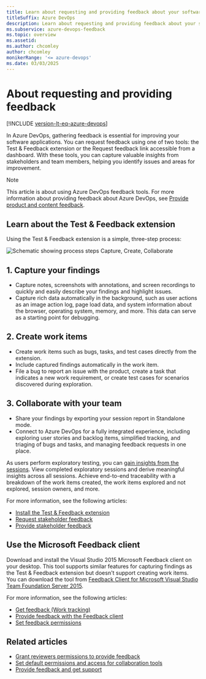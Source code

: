 ```yaml
---
title: Learn about requesting and providing feedback about your software applications
titleSuffix: Azure DevOps 
description: Learn about requesting and providing feedback about your software applications in Azure DevOps 
ms.subservice: azure-devops-feedback
ms.topic: overview
ms.assetid:  
ms.author: chcomley
author: chcomley 
monikerRange: '<= azure-devops'
ms.date: 03/03/2025
---
```


# About requesting and providing feedback 
 
[!INCLUDE [version-lt-eq-azure-devops](../../includes/version-lt-eq-azure-devops.md)]

In Azure DevOps, gathering feedback is essential for improving your software applications. You can request feedback using one of two tools: the Test & Feedback extension or the Request feedback link accessible from a dashboard. With these tools, you can capture valuable insights from stakeholders and team members, helping you identify issues and areas for improvement.

> [!NOTE]  
> This article is about using Azure DevOps feedback tools. For more information about providing feedback about Azure DevOps, see [Provide product and content feedback](../../user-guide/provide-feedback.md?bc=%252fazure%252fdevops%252fproject%252ffeedback%252fbreadcrumb%252ftoc.json&toc=%252fazure%252fdevops%252fproject%252ffeedback%252ftoc.json). 

## Learn about the Test & Feedback extension

Using the Test & Feedback extension is a simple, three-step process:

![Schematic showing process steps Capture, Create, Collaborate](../../test/media/perform-exploratory-tests/getstarted-05.png)

## 1. Capture your findings

- Capture notes, screenshots with annotations, and screen recordings to quickly and easily describe your findings and highlight issues.
- Capture rich data automatically in the background, such as user actions as an image action log, page load data, and system information about the browser, operating system, memory, and more. This data can serve as a starting point for debugging.

## 2. Create work items

- Create work items such as bugs, tasks, and test cases directly from the extension.
- Include captured findings automatically in the work item.
- File a bug to report an issue with the product, create a task that indicates a new work requirement, or create test cases for scenarios discovered during exploration.

## 3. Collaborate with your team

- Share your findings by exporting your session report in Standalone mode.
- Connect to Azure DevOps for a fully integrated experience, including exploring user stories and backlog items, simplified tracking, and triaging of bugs and tasks, and managing feedback requests in one place.

As users perform exploratory testing, you can [gain insights from the sessions](../../test/insights-exploratory-testing.md). View completed exploratory sessions and derive meaningful insights across all sessions. Achieve end-to-end traceability with a breakdown of the work items created, the work items explored and not explored, session owners, and more.
  
For more information, see the following articles:  

- [Install the Test & Feedback extension](../../test/request-stakeholder-feedback.md?toc=/azure/devops/project/toc.json)
- [Request stakeholder feedback](../../test/request-stakeholder-feedback.md?toc=/azure/devops/project/toc.json)
- [Provide stakeholder feedback](../../test/provide-stakeholder-feedback.md?toc=/azure/devops/project/toc.json)  

## Use the Microsoft Feedback client 

Download and install the Visual Studio 2015 Microsoft Feedback client on your desktop. This tool supports similar features for capturing findings as the Test & Feedback extension but doesn't support creating work items. You can download the tool from [Feedback Client for Microsoft Visual Studio Team Foundation Server 2015](https://www.microsoft.com/download/details.aspx?id=48142).
  
For more information, see the following articles:  

- [Get feedback (Work tracking)](/previous-versions/azure/devops/project/feedback/get-feedback) 
- [Provide feedback with the Feedback client](/previous-versions/azure/devops/project/feedback/give-feedback)  
- [Set feedback permissions](/previous-versions/azure/devops/project/feedback/give-permissions-feedback)  

## Related articles

- [Grant reviewers permissions to provide feedback](/previous-versions/azure/devops/project/feedback/give-permissions-feedback)
- [Set default permissions and access for collaboration tools](../wiki/wiki-readme-permissions.md)
- [Provide feedback and get support](../../user-guide/provide-feedback.md)
